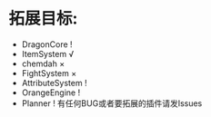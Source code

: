 # 拓展目标:
- DragonCore !
- ItemSystem √
- chemdah ×
- FightSystem ×
- AttributeSystem !
- OrangeEngine !
- Planner !
有任何BUG或者要拓展的插件请发Issues
